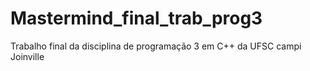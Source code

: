 # Mastermind_final_trab_prog3
Trabalho final da disciplina de programação 3 em C++ da UFSC campi Joinville
